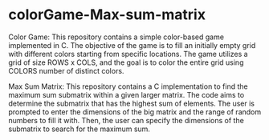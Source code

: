 # colorGame-Max-sum-matrix
Color Game: 
This repository contains a simple color-based game implemented in C. The objective of the game is to fill an initially empty grid with different colors starting from specific locations. The game utilizes a grid of size ROWS x COLS, and the goal is to color the entire grid using COLORS number of distinct colors.

Max Sum Matrix: This repository contains a C implementation to find the maximum sum submatrix within a given larger matrix. The code aims to determine the submatrix that has the highest sum of elements. The user is prompted to enter the dimensions of the big matrix and the range of random numbers to fill it with. Then, the user can specify the dimensions of the submatrix to search for the maximum sum.
